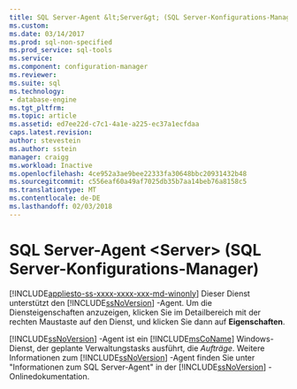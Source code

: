 ```yaml
---
title: SQL Server-Agent &lt;Server&gt; (SQL Server-Konfigurations-Manager) | Microsoft Docs
ms.custom: 
ms.date: 03/14/2017
ms.prod: sql-non-specified
ms.prod_service: sql-tools
ms.service: 
ms.component: configuration-manager
ms.reviewer: 
ms.suite: sql
ms.technology:
- database-engine
ms.tgt_pltfrm: 
ms.topic: article
ms.assetid: ed7ee22d-c7c1-4a1e-a225-ec37a1ecfdaa
caps.latest.revision: 
author: stevestein
ms.author: sstein
manager: craigg
ms.workload: Inactive
ms.openlocfilehash: 4ce952a3ae9bee22333fa30648bbc20931432b48
ms.sourcegitcommit: c556eaf60a49af7025db35b7aa14beb76a8158c5
ms.translationtype: MT
ms.contentlocale: de-DE
ms.lasthandoff: 02/03/2018
---
```

# <a name="sql-server-agent-ltservergt-sql-server-configuration-manager"></a>SQL Server-Agent &lt;Server&gt; (SQL Server-Konfigurations-Manager)
[!INCLUDE[appliesto-ss-xxxx-xxxx-xxx-md-winonly](../../includes/appliesto-ss-xxxx-xxxx-xxx-md-winonly.md)]
Dieser Dienst unterstützt den [!INCLUDE[ssNoVersion](../../includes/ssnoversion-md.md)] -Agent. Um die Diensteigenschaften anzuzeigen, klicken Sie im Detailbereich mit der rechten Maustaste auf den Dienst, und klicken Sie dann auf **Eigenschaften**.  
  
 [!INCLUDE[ssNoVersion](../../includes/ssnoversion-md.md)] -Agent ist ein [!INCLUDE[msCoName](../../includes/msconame-md.md)] Windows-Dienst, der geplante Verwaltungstasks ausführt, die *Aufträge*. Weitere Informationen zum [!INCLUDE[ssNoVersion](../../includes/ssnoversion-md.md)] -Agent finden Sie unter "Informationen zum SQL Server-Agent" in der [!INCLUDE[ssNoVersion](../../includes/ssnoversion-md.md)] -Onlinedokumentation.  
  
  
